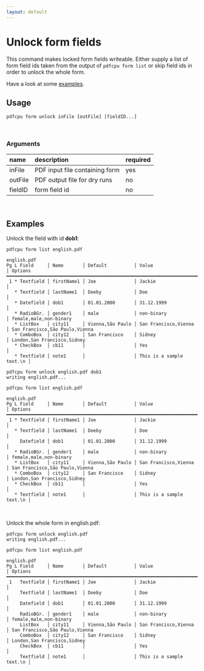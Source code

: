 ```yaml
---
layout: default
---
```


# Unlock form fields

This command makes locked form fields writeable.
Either supply a list of form field ids taken from the output of `pdfcpu form list` or skip field ids in order to unlock the whole form.

Have a look at some [examples](#examples).

## Usage

```
pdfcpu form unlock inFile [outFile] [fieldID...]
```
<br>

### Arguments

| name         | description         | required
|:-------------|:--------------------|:--------
| inFile       | PDF input file containing form      | yes
| outFile      | PDF output file for dry runs     | no
| fieldID      | form field id       | no

<br>

## Examples

Unlock the field with id **dob1**:

```
pdfcpu form list english.pdf

english.pdf
Pg L Field     │ Name       │ Default          │ Value                    │ Options
━━━━━━━━━━━━━━━━━━━━━━━━━━━━━━━━━━━━━━━━━━━━━━━━━━━━━━━━━━━━━━━━━━━━━━━━━━━━━━━━━━━━━━━━━━━━━━━━━━━━━━━
 1 * Textfield │ firstName1 │ Joe              │ Jackie                   │
   * Textfield │ lastName1  │ Doeby            │ Doe                      │
   * Datefield │ dob1       │ 01.01.2000       │ 31.12.1999               │
   * RadioBGr. │ gender1    │ male             │ non-binary               │ female,male,non-binary
   * ListBox   │ city11     │ Vienna,São Paulo │ San Francisco,Vienna     │ San Francisco,São Paulo,Vienna
   * ComboBox  │ city12     │ San Francisco    │ Sidney                   │ London,San Francisco,Sidney
   * CheckBox  │ cb11       │                  │ Yes                      │
   * Textfield │ note1      │                  │ This is a sample text.\n │

pdfcpu form unlock english.pdf dob1
writing english.pdf...

pdfcpu form list english.pdf

english.pdf
Pg L Field     │ Name       │ Default          │ Value                    │ Options
━━━━━━━━━━━━━━━━━━━━━━━━━━━━━━━━━━━━━━━━━━━━━━━━━━━━━━━━━━━━━━━━━━━━━━━━━━━━━━━━━━━━━━━━━━━━━━━━━━━━━━━
 1 * Textfield │ firstName1 │ Joe              │ Jackie                   │
   * Textfield │ lastName1  │ Doeby            │ Doe                      │
     Datefield │ dob1       │ 01.01.2000       │ 31.12.1999               │
   * RadioBGr. │ gender1    │ male             │ non-binary               │ female,male,non-binary
   * ListBox   │ city11     │ Vienna,São Paulo │ San Francisco,Vienna     │ San Francisco,São Paulo,Vienna
   * ComboBox  │ city12     │ San Francisco    │ Sidney                   │ London,San Francisco,Sidney
   * CheckBox  │ cb11       │                  │ Yes                      │
   * Textfield │ note1      │                  │ This is a sample text.\n │

```

<br>

Unlock the whole form in english.pdf:

```
pdfcpu form unlock english.pdf
writing english.pdf...

pdfcpu form list english.pdf

english.pdf
Pg L Field     │ Name       │ Default          │ Value                    │ Options
━━━━━━━━━━━━━━━━━━━━━━━━━━━━━━━━━━━━━━━━━━━━━━━━━━━━━━━━━━━━━━━━━━━━━━━━━━━━━━━━━━━━━━━━━━━━━━━━━━━━━━━
 1   Textfield │ firstName1 │ Joe              │ Jackie                   │
     Textfield │ lastName1  │ Doeby            │ Doe                      │
     Datefield │ dob1       │ 01.01.2000       │ 31.12.1999               │
     RadioBGr. │ gender1    │ male             │ non-binary               │ female,male,non-binary
     ListBox   │ city11     │ Vienna,São Paulo │ San Francisco,Vienna     │ San Francisco,São Paulo,Vienna
     ComboBox  │ city12     │ San Francisco    │ Sidney                   │ London,San Francisco,Sidney
     CheckBox  │ cb11       │                  │ Yes                      │
     Textfield │ note1      │                  │ This is a sample text.\n │
```